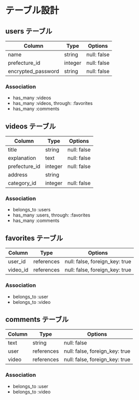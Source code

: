 # テーブル設計

## users テーブル

| Column             | Type    | Options     |
| ------------------ | ------- | ----------- |
| name               | string  | null: false |
| prefecture_id      | integer | null: false |
| encrypted_password | string  | null: false |

### Association

- has_many :videos
- has_many :videos, through: :favorites
- has_many :comments

## videos テーブル

| Column             | Type    | Options     |
| ------------------ | ------- | ----------- |
| title              | string  | null: false |
| explanation        | text    | null: false |
| prefecture_id      | integer | null: false |
| address            | string  |             |
| category_id        | integer | null: false |

### Association

- belongs_to :users
- has_many :users, through: :favorites
- has_many :comments

## favorites テーブル

| Column   | Type       | Options                        |
| -------- | ---------- | ------------------------------ |
| user_id  | references | null: false, foreign_key: true |
| video_id | references | null: false, foreign_key: true |

### Association

- belongs_to :user
- belongs_to :video

## comments テーブル

| Column  | Type       | Options                        |
| ------- | ---------- | ------------------------------ |
| text    | string     | null: false                    |
| user    | references | null: false, foreign_key: true |
| video   | references | null: false, foreign_key: true |

### Association

- belongs_to :user
- belongs_to :video